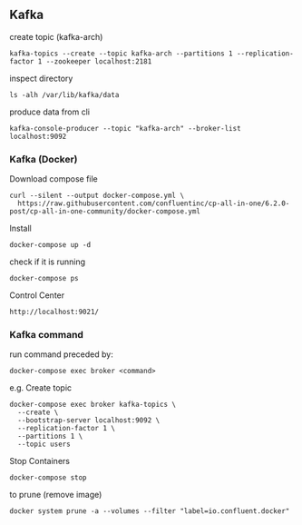 ## Kafka
create topic (kafka-arch)
```
kafka-topics --create --topic kafka-arch --partitions 1 --replication-factor 1 --zookeeper localhost:2181
```
inspect directory
```
ls -alh /var/lib/kafka/data
```
produce data from cli
```
kafka-console-producer --topic "kafka-arch" --broker-list localhost:9092
```

### Kafka (Docker)
Download compose file
```
curl --silent --output docker-compose.yml \
  https://raw.githubusercontent.com/confluentinc/cp-all-in-one/6.2.0-post/cp-all-in-one-community/docker-compose.yml
```
Install
```
docker-compose up -d
```
check if it is running
```
docker-compose ps
```
Control Center
```
http://localhost:9021/
```

### Kafka command
run command preceded by:
```
docker-compose exec broker <command>
```
e.g. Create topic
```
docker-compose exec broker kafka-topics \
  --create \
  --bootstrap-server localhost:9092 \
  --replication-factor 1 \
  --partitions 1 \
  --topic users
```

Stop Containers
```
docker-compose stop
```
to prune (remove image)
```
docker system prune -a --volumes --filter "label=io.confluent.docker"
```
